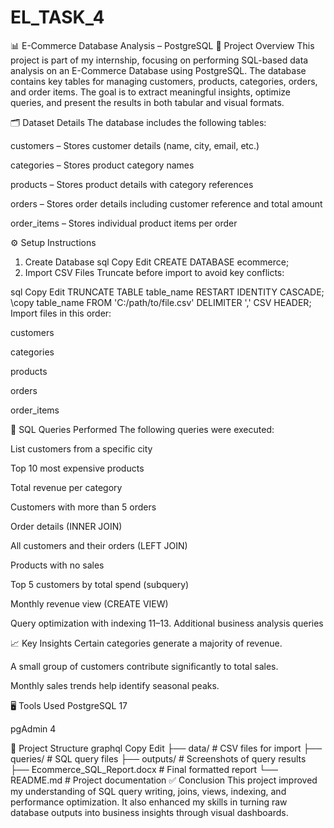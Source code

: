 # EL_TASK_4
📊 E-Commerce Database Analysis – PostgreSQL
📌 Project Overview
This project is part of my internship, focusing on performing SQL-based data analysis on an E-Commerce Database using PostgreSQL.
The database contains key tables for managing customers, products, categories, orders, and order items.
The goal is to extract meaningful insights, optimize queries, and present the results in both tabular and visual formats.

🗂 Dataset Details
The database includes the following tables:

customers – Stores customer details (name, city, email, etc.)

categories – Stores product category names

products – Stores product details with category references

orders – Stores order details including customer reference and total amount

order_items – Stores individual product items per order

⚙️ Setup Instructions
1. Create Database
sql
Copy
Edit
CREATE DATABASE ecommerce;
2. Import CSV Files
Truncate before import to avoid key conflicts:

sql
Copy
Edit
TRUNCATE TABLE table_name RESTART IDENTITY CASCADE;
\copy table_name FROM 'C:/path/to/file.csv' DELIMITER ',' CSV HEADER;
Import files in this order:

customers

categories

products

orders

order_items

📜 SQL Queries Performed
The following queries were executed:

List customers from a specific city

Top 10 most expensive products

Total revenue per category

Customers with more than 5 orders

Order details (INNER JOIN)

All customers and their orders (LEFT JOIN)

Products with no sales

Top 5 customers by total spend (subquery)

Monthly revenue view (CREATE VIEW)

Query optimization with indexing
11–13. Additional business analysis queries

📈 Key Insights
Certain categories generate a majority of revenue.

A small group of customers contribute significantly to total sales.

Monthly sales trends help identify seasonal peaks.

🖥 Tools Used
PostgreSQL 17

pgAdmin 4

📂 Project Structure
graphql
Copy
Edit
├── data/                    # CSV files for import
├── queries/                 # SQL query files
├── outputs/                 # Screenshots of query results
├── Ecommerce_SQL_Report.docx # Final formatted report
└── README.md                # Project documentation
✅ Conclusion
This project improved my understanding of SQL query writing, joins, views, indexing, and performance optimization.
It also enhanced my skills in turning raw database outputs into business insights through visual dashboards.
